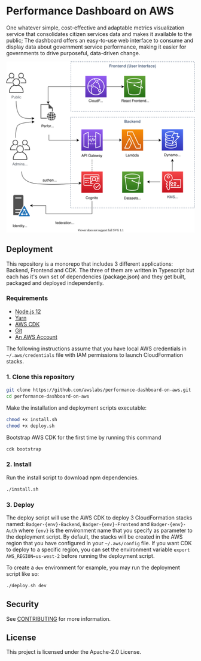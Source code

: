 # Performance Dashboard on AWS

One whatever simple, cost-effective and adaptable metrics visualization service that consolidates citizen services data and makes it available to the public; The dashboard offers an easy-to-use web interface to consume and display data about government service performance, making it easier for governments to drive purposeful, data-driven change.

<p align="center">
  <img src="architecture.svg" alt="Architecture diagram">
</p>

## Deployment

This repository is a monorepo that includes 3 different applications: Backend, Frontend and CDK. The three of them are written in Typescript but each has it's own set of dependencies (package.json) and they get built, packaged and deployed independently.

### Requirements

- [Node.js 12](https://nodejs.org/en/download)
- [Yarn](https://classic.yarnpkg.com/en/docs/install/#mac-stable)
- [AWS CDK](https://docs.aws.amazon.com/cdk/latest/guide/getting_started.html)
- [Git](https://git-scm.com/book/en/v2/Getting-Started-Installing-Git)
- [An AWS Account](https://aws.amazon.com/premiumsupport/knowledge-center/create-and-activate-aws-account/)

The following instructions assume that you have local AWS credentials in `~/.aws/credentials` file with IAM permissions to launch CloudFormation stacks.

### 1. Clone this repository

```bash
git clone https://github.com/awslabs/performance-dashboard-on-aws.git
cd performance-dashboard-on-aws
```

Make the installation and deployment scripts executable:

```bash
chmod +x install.sh
chmod +x deploy.sh
```

Bootstrap AWS CDK for the first time by running this command

```bash
cdk bootstrap
```

### 2. Install

Run the install script to download npm dependencies.

```bash
./install.sh
```

### 3. Deploy

The deploy script will use the AWS CDK to deploy 3 CloudFormation stacks named: `Badger-{env}-Backend`, `Badger-{env}-Frontend` and `Badger-{env}-Auth` where `{env}` is the environment name that you specify as parameter to the deployment script. By default, the stacks will be created in the AWS region that you have configured in your `~/.aws/config` file. If you want CDK to deploy to a specific region, you can set the environment variable `export AWS_REGION=us-west-2` before running the deployment script.

To create a `dev` environment for example, you may run the deployment script like so:

```bash
./deploy.sh dev
```

## Security

See [CONTRIBUTING](CONTRIBUTING.md#security-issue-notifications) for more information.

## License

This project is licensed under the Apache-2.0 License.
